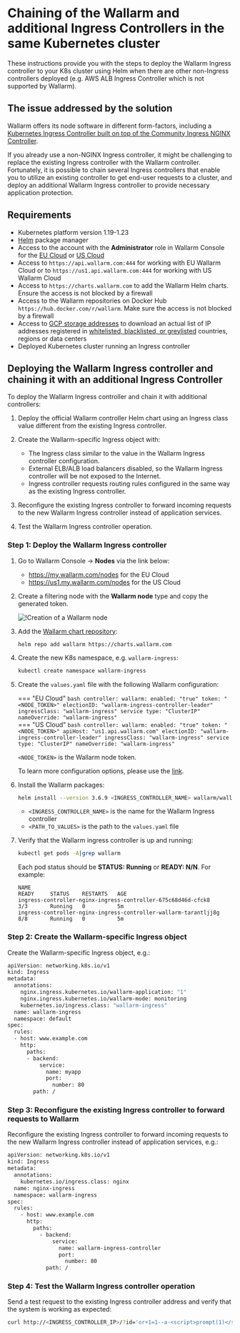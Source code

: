 # Chaining of the Wallarm and additional Ingress Controllers in the same Kubernetes cluster

These instructions provide you with the steps to deploy the Wallarm Ingress controller to your K8s cluster using Helm when there are other non-Ingress controllers deployed (e.g. AWS ALB Ingress Controller which is not supported by Wallarm).

## The issue addressed by the solution

Wallarm offers its node software in different form-factors, including a [Kubernetes Ingress Controller built on top of the Community Ingress NGINX Controller](installation-kubernetes-en.md).

If you already use a non-NGINX Ingress controller, it might be challenging to replace the existing Ingress controller with the Wallarm controller. Fortunately, it is possible to chain several Ingress controllers that enable you to utilize an existing controller to get end-user requests to a cluster, and deploy an additional Wallarm Ingress controller to provide necessary application protection.

## Requirements

* Kubernetes platform version 1.19-1.23
* [Helm](https://helm.sh/) package manager
* Access to the account with the **Administrator** role in Wallarm Console for the [EU Cloud](https://my.wallarm.com/) or [US Cloud](https://us1.my.wallarm.com/)
* Access to `https://api.wallarm.com:444` for working with EU Wallarm Cloud or to `https://us1.api.wallarm.com:444` for working with US Wallarm Cloud
* Access to `https://charts.wallarm.com` to add the Wallarm Helm charts. Ensure the access is not blocked by a firewall
* Access to the Wallarm repositories on Docker Hub `https://hub.docker.com/r/wallarm`. Make sure the access is not blocked by a firewall
* Access to [GCP storage addresses](https://www.gstatic.com/ipranges/goog.json) to download an actual list of IP addresses registered in [whitelisted, blacklisted, or greylisted](../user-guides/ip-lists/overview.md) countries, regions or data centers
* Deployed Kubernetes cluster running an Ingress controller

## Deploying the Wallarm Ingress controller and chaining it with an additional Ingress Controller

To deploy the Wallarm Ingress controller and chain it with additional controllers:

1. Deploy the official Wallarm controller Helm chart using an Ingress class value different from the existing Ingress controller.
1. Create the Wallarm-specific Ingress object with:

    * The Ingress class similar to the value in the Wallarm Ingress controller configuration.
    * External ELB/ALB load balancers disabled, so the Wallarm Ingress controller will be not exposed to the Internet.
    * Ingress controller requests routing rules configured in the same way as the existing Ingress controller.
1. Reconfigure the existing Ingress controller to forward incoming requests to the new Wallarm Ingress controller instead of application services.
1. Test the Wallarm Ingress controller operation.

### Step 1: Deploy the Wallarm Ingress controller

1. Go to Wallarm Console → **Nodes** via the link below:
    * https://my.wallarm.com/nodes for the EU Cloud
    * https://us1.my.wallarm.com/nodes for the US Cloud
1. Create a filtering node with the **Wallarm node** type and copy the generated token.
    
    ![!Creation of a Wallarm node](../images/user-guides/nodes/create-wallarm-node-name-specified.png)
1. Add the [Wallarm chart repository](https://charts.wallarm.com/):
    ```
    helm repo add wallarm https://charts.wallarm.com
    ```
1. Create the new K8s namespace, e.g. `wallarm-ingress`:

    ```bash
    kubectl create namespace wallarm-ingress
    ```
1. Create the `values.yaml` file with the following Wallarm configuration:

    === "EU Cloud"
        ```bash
        controller:
          wallarm:
            enabled: "true"
            token: "<NODE_TOKEN>"
          electionID: "wallarm-ingress-controller-leader"
          ingressClass: "wallarm-ingress"
          service
            type: "ClusterIP"
        nameOverride: "wallarm-ingress"
        ```    
    === "US Cloud"
        ```bash
        controller:
          wallarm:
            enabled: "true"
            token: "<NODE_TOKEN>"
            apiHost: "us1.api.wallarm.com"
          electionID: "wallarm-ingress-controller-leader"
          ingressClass: "wallarm-ingress"
          service
            type: "ClusterIP"
        nameOverride: "wallarm-ingress"
        ```
    
    `<NODE_TOKEN>` is the Wallarm node token.

    To learn more configuration options, please use the [link](configure-kubernetes-en.md).
1. Install the Wallarm packages:

    ``` bash
    helm install --version 3.6.9 <INGRESS_CONTROLLER_NAME> wallarm/wallarm-ingress -n wallarm-ingress -f <PATH_TO_VALUES>
    ```

    * `<INGRESS_CONTROLLER_NAME>` is the name for the Wallarm Ingress controller
    * `<PATH_TO_VALUES>` is the path to the `values.yaml` file
1. Verify that the Wallarm ingress controller is up and running: 

    ```bash
    kubectl get pods -A|grep wallarm
    ```

    Each pod status should be **STATUS: Running** or **READY: N/N**. For example:

    ```
    NAME                                                              READY     STATUS    RESTARTS   AGE
    ingress-controller-nginx-ingress-controller-675c68d46d-cfck8      3/3       Running   0          5m
    ingress-controller-nginx-ingress-controller-wallarm-tarantljj8g   8/8       Running   0          5m
    ```

### Step 2: Create the Wallarm-specific Ingress object

Create the Wallarm-specific Ingress object, e.g.:

```bash
apiVersion: networking.k8s.io/v1
kind: Ingress
metadata:
  annotations:
    nginx.ingress.kubernetes.io/wallarm-application: "1"
    nginx.ingress.kubernetes.io/wallarm-mode: monitoring
    kubernetes.io/ingress.class: "wallarm-ingress"
  name: wallarm-ingress
  namespace: default
spec:
  rules:
  - host: www.example.com
    http:
      paths:
      - backend:
          service:
            name: myapp
            port:
              number: 80
        path: /
```

### Step 3: Reconfigure the existing Ingress controller to forward requests to Wallarm

Reconfigure the existing Ingress controller to forward incoming requests to the new Wallarm Ingress controller instead of application services, e.g.:

```bash
apiVersion: networking.k8s.io/v1
kind: Ingress
metadata:
  annotations:
    kubernetes.io/ingress.class: nginx
  name: nginx-ingress
  namespace: wallarm-ingress
spec:
  rules:
    - host: www.example.com
      http:
        paths:
          - backend:
              service:
                name: wallarm-ingress-controller
                port:
                  number: 80
            path: /
```

### Step 4: Test the Wallarm Ingress controller operation

Send a test request to the existing Ingress controller address and verify that the system is working as expected:

```bash
curl http://<INGRESS_CONTROLLER_IP>/?id='or+1=1--a-<script>prompt(1)</script>'
```
